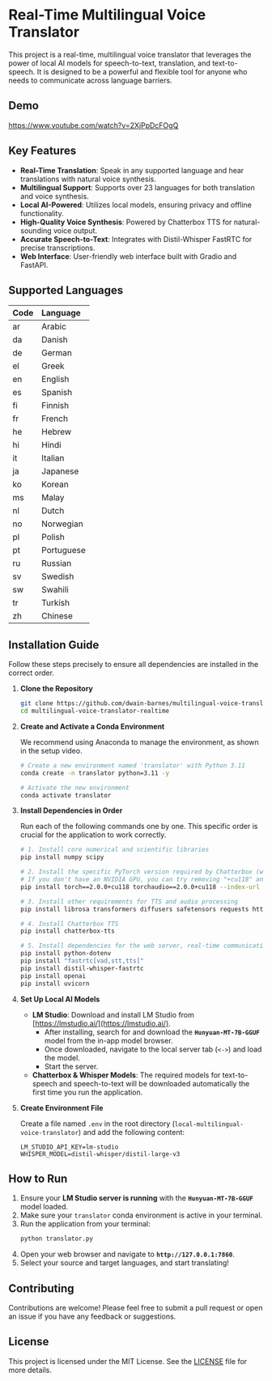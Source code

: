 # Real-Time Multilingual Voice Translator

This project is a real-time, multilingual voice translator that leverages the power of local AI models for speech-to-text, translation, and text-to-speech. It is designed to be a powerful and flexible tool for anyone who needs to communicate across language barriers.

## Demo

https://www.youtube.com/watch?v=2XjPpDcFOgQ

## Key Features

-   **Real-Time Translation**: Speak in any supported language and hear translations with natural voice synthesis.
-   **Multilingual Support**: Supports over 23 languages for both translation and voice synthesis.
-   **Local AI-Powered**: Utilizes local models, ensuring privacy and offline functionality.
-   **High-Quality Voice Synthesis**: Powered by Chatterbox TTS for natural-sounding voice output.
-   **Accurate Speech-to-Text**: Integrates with Distil-Whisper FastRTC for precise transcriptions.
-   **Web Interface**: User-friendly web interface built with Gradio and FastAPI.

## Supported Languages

| Code | Language   |
|:-----|:-----------|
| ar   | Arabic     |
| da   | Danish     |
| de   | German     |
| el   | Greek      |
| en   | English    |
| es   | Spanish    |
| fi   | Finnish    |
| fr   | French     |
| he   | Hebrew     |
| hi   | Hindi      |
| it   | Italian    |
| ja   | Japanese   |
| ko   | Korean     |
| ms   | Malay      |
| nl   | Dutch      |
| no   | Norwegian  |
| pl   | Polish     |
| pt   | Portuguese |
| ru   | Russian    |
| sv   | Swedish    |
| sw   | Swahili    |
| tr   | Turkish    |
| zh   | Chinese    |

## Installation Guide

Follow these steps precisely to ensure all dependencies are installed in the correct order.

1.  **Clone the Repository**
    ```bash
    git clone https://github.com/dwain-barnes/multilingual-voice-translator-realtime.git
    cd multilingual-voice-translator-realtime
    ```

2.  **Create and Activate a Conda Environment**
    
    We recommend using Anaconda to manage the environment, as shown in the setup video.
    ```bash
    # Create a new environment named 'translator' with Python 3.11
    conda create -n translator python=3.11 -y

    # Activate the new environment
    conda activate translator
    ```

3.  **Install Dependencies in Order**

    Run each of the following commands one by one. This specific order is crucial for the application to work correctly.
    ```bash
    # 1. Install core numerical and scientific libraries
    pip install numpy scipy

    # 2. Install the specific PyTorch version required by Chatterbox (with CUDA 11.8)
    # If you don't have an NVIDIA GPU, you can try removing "+cu118" and the --index-url
    pip install torch==2.0.0+cu118 torchaudio==2.0.0+cu118 --index-url https://download.pytorch.org/whl/cu118

    # 3. Install other requirements for TTS and audio processing
    pip install librosa transformers diffusers safetensors requests httpx pyaudio

    # 4. Install Chatterbox TTS
    pip install chatterbox-tts

    # 5. Install dependencies for the web server, real-time communication, and STT
    pip install python-dotenv
    pip install "fastrtc[vad,stt,tts]"
    pip install distil-whisper-fastrtc
    pip install openai
    pip install uvicorn
    ```

4.  **Set Up Local AI Models**
    -   **LM Studio**: Download and install LM Studio from [https://lmstudio.ai/](https://lmstudio.ai/).
        -   After installing, search for and download the **`Hunyuan-MT-7B-GGUF`** model from the in-app model browser.
        -   Once downloaded, navigate to the local server tab (`<->`) and load the model.
        -   Start the server.
    -   **Chatterbox & Whisper Models**: The required models for text-to-speech and speech-to-text will be downloaded automatically the first time you run the application.

5.  **Create Environment File**

    Create a file named `.env` in the root directory (`local-multilingual-voice-translator`) and add the following content:
    ```    LM_STUDIO_BASE_URL=http://localhost:1234/v1
    LM_STUDIO_API_KEY=lm-studio
    WHISPER_MODEL=distil-whisper/distil-large-v3
    ```

## How to Run

1.  Ensure your **LM Studio server is running** with the **`Hunyuan-MT-7B-GGUF`** model loaded.
2.  Make sure your `translator` conda environment is active in your terminal.
3.  Run the application from your terminal:
    ```bash
    python translator.py
    ```
4.  Open your web browser and navigate to **`http://127.0.0.1:7860`**.
5.  Select your source and target languages, and start translating!

## Contributing

Contributions are welcome! Please feel free to submit a pull request or open an issue if you have any feedback or suggestions.

## License

This project is licensed under the MIT License. See the [LICENSE](LICENSE) file for more details.
